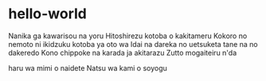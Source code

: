 # hello-world
Nanika ga kawarisou na yoru Hitoshirezu kotoba o kakitameru Kokoro no nemoto ni ikidzuku kotoba ya oto wa Idai na dareka no uetsuketa tane na no dakeredo Kono chippoke na karada ja akitarazu Zutto mogaiteiru n'da


haru wa mimi o naidete
Natsu wa kami o soyogu
